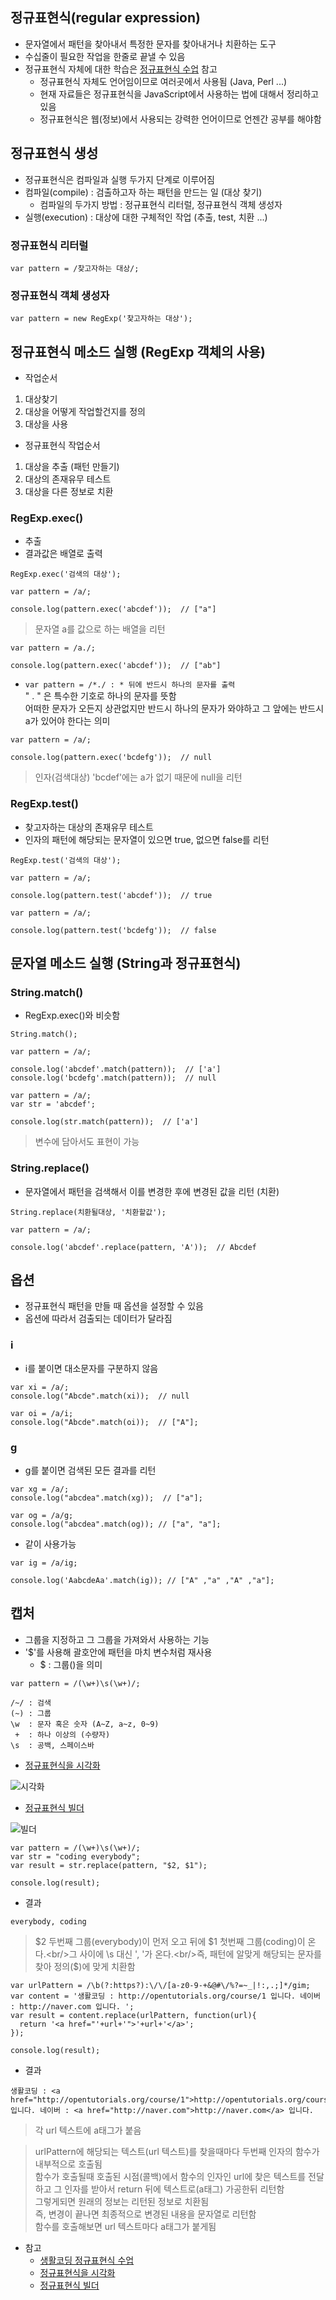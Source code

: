 ## 정규표현식(regular expression)
- 문자열에서 패턴을 찾아내서 특정한 문자를 찾아내거나 치환하는 도구
- 수십줄이 필요한 작업을 한줄로 끝낼 수 있음
- 정규표현식 자체에 대한 학습은 [정규표현식 수업](https://opentutorials.org/course/909/5142) 참고
  - 정규표현식 자체도 언어임이므로 여러곳에서 사용됨 (Java, Perl ...)
  - 현재 자료들은 정규표현식을 JavaScript에서 사용하는 법에 대해서 정리하고 있음
  - 정규표현식은 웹(정보)에서 사용되는 강력한 언어이므로 언젠간 공부를 해야함


## 정규표현식 생성
- 정규표현식은 컴파일과 실행 두가지 단계로 이루어짐
- 컴파일(compile) : 검출하고자 하는 패턴을 만드는 일 (대상 찾기)
  - 컴파일의 두가지 방법 : 정규표현식 리터럴, 정규표현식 객체 생성자
- 실행(execution) : 대상에 대한 구체적인 작업 (추출, test, 치환 ...)


### 정규표현식 리터럴
```
var pattern = /찾고자하는 대상/;
```

### 정규표현식 객체 생성자
```
var pattern = new RegExp('찾고자하는 대상');
```

## 정규표현식 메소드 실행 (RegExp 객체의 사용)
- 작업순서
1. 대상찾기
2. 대상을 어떻게 작업할건지를 정의
3. 대상을 사용

- 정규표현식 작업순서
1. 대상을 추출 (패턴 만들기)
2. 대상의 존재유무 테스트
3. 대상을 다른 정보로 치환

### RegExp.exec()
- 추출
- 결과값은 배열로 출력
```
RegExp.exec('검색의 대상');
```
```
var pattern = /a/;

console.log(pattern.exec('abcdef'));  // ["a"]
```
> 문자열 a를 값으로 하는 배열을 리턴

```
var pattern = /a./;

console.log(pattern.exec('abcdef'));  // ["ab"]
```
- `var pattern = /*./ : * 뒤에 반드시 하나의 문자를 출력`<br/>" . " 은 특수한 기호로 하나의 문자를 뜻함<br/>어떠한 문자가 오든지 상관없지만 반드시 하나의 문자가 와야하고 그 앞에는 반드시 a가 있어야 한다는 의미

```
var pattern = /a/;

console.log(pattern.exec('bcdefg'));  // null
```
> 인자(검색대상) 'bcdef'에는 a가 없기 때문에 null을 리턴


### RegExp.test()
- 찾고자하는 대상의 존재유무 테스트
- 인자의 패턴에 해당되는 문자열이 있으면 true, 없으면 false를 리턴
```
RegExp.test('검색의 대상');
```
```
var pattern = /a/;

console.log(pattern.test('abcdef'));  // true
```
```
var pattern = /a/;

console.log(pattern.test('bcdefg'));  // false
```


## 문자열 메소드 실행 (String과 정규표현식)
### String.match()
- RegExp.exec()와 비슷함
```
String.match();
```
```
var pattern = /a/;

console.log('abcdef'.match(pattern));  // ['a']
console.log('bcdefg'.match(pattern));  // null
```
```
var pattern = /a/;
var str = 'abcdef';

console.log(str.match(pattern));  // ['a']
```
> 변수에 담아서도 표현이 가능

### String.replace()
- 문자열에서 패턴을 검색해서 이를 변경한 후에 변경된 값을 리턴 (치환)
```
String.replace(치환될대상, '치환할값');
```
```
var pattern = /a/;

console.log('abcdef'.replace(pattern, 'A'));  // Abcdef
```


## 옵션
- 정규표현식 패턴을 만들 때 옵션을 설정할 수 있음
- 옵션에 따라서 검출되는 데이터가 달라짐

### i
- i를 붙이면 대소문자를 구분하지 않음
```
var xi = /a/;
console.log("Abcde".match(xi));  // null

var oi = /a/i;
console.log("Abcde".match(oi));  // ["A"];
```

### g
- g를 붙이면 검색된 모든 결과를 리턴
```
var xg = /a/;
console.log("abcdea".match(xg));  // ["a"];

var og = /a/g;
console.log("abcdea".match(og)); // ["a", "a"];
```

- 같이 사용가능
```
var ig = /a/ig;

console.log('AabcdeAa'.match(ig)); // ["A" ,"a" ,"A" ,"a"];
```


## 캡처
- 그룹을 지정하고 그 그룹을 가져와서 사용하는 기능
- '$'를 사용해 괄호안에 패턴을 마치 변수처럼 재사용
  - $ : 그룹()을 의미
```
var pattern = /(\w+)\s(\w+)/;

/~/ : 검색
(~) : 그룹
\w  : 문자 혹은 숫자 (A~Z, a~z, 0~9)
 +  : 하나 이상의 (수량자)
\s  : 공백, 스페이스바
```
- [정규표현식을 시각화](https://regexper.com/)

![시각화](images/js24.png)<br/>

- [정규표현식 빌더](https://regexr.com/)

![빌더](images/js25.png)<br/>

```
var pattern = /(\w+)\s(\w+)/;
var str = "coding everybody";
var result = str.replace(pattern, "$2, $1");

console.log(result);
```
- 결과
```
everybody, coding
```
> $2 두번째 그룹(everybody)이 먼저 오고 뒤에 $1 첫번째 그룹(coding)이 온다.<br/>그 사이에 \s 대신 ', '가 온다.<br/>즉, 패턴에 알맞게 해당되는 문자를 찾아 정의($)에 맞게 치환함


```
var urlPattern = /\b(?:https?):\/\/[a-z0-9-+&@#\/%?=~_|!:,.;]*/gim;
var content = '생활코딩 : http://opentutorials.org/course/1 입니다. 네이버 : http://naver.com 입니다. ';
var result = content.replace(urlPattern, function(url){
  return '<a href="'+url+'">'+url+'</a>';
});

console.log(result);
```
- 결과
```
생활코딩 : <a href="http://opentutorials.org/course/1">http://opentutorials.org/course/1</a> 입니다. 네이버 : <a href="http://naver.com">http://naver.com</a> 입니다.
```
> 각 url 텍스트에 a태그가 붙음

> urlPattern에 해당되는 텍스트(url 텍스트)를 찾을때마다 두번째 인자의 함수가 내부적으로 호출됨<br/>함수가 호출될때 호출된 시점(콜백)에서 함수의 인자인 url에 찾은 텍스트를 전달하고 그 인자를 받아서 return 뒤에 텍스트로(a태그) 가공한뒤 리턴함<br/>그렇게되면 원래의 정보는 리턴된 정보로 치환됨<br/>즉, 변경이 끝나면 최종적으로 변경된 내용을 문자열로 리턴함<br/>함수를 호출해보면 url 텍스트마다 a태그가 붙게됨

- 참고
  - [생활코딩 정규표현식 수업](https://opentutorials.org/course/909/5142)<br />
  - [정규표현식을 시각화](https://regexper.com/)<br />
  - [정규표현식 빌더](https://regexr.com/)
